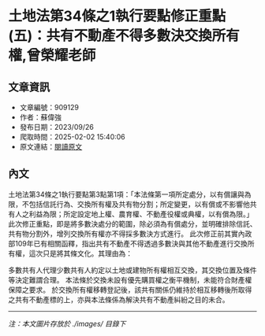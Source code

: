 # 土地法第34條之1執行要點修正重點(五)：共有不動產不得多數決交換所有權,曾榮耀老師

## 文章資訊
- 文章編號：909129
- 作者：蘇偉強
- 發布日期：2023/09/26
- 爬取時間：2025-02-02 15:40:06
- 原文連結：[閱讀原文](https://real-estate.get.com.tw/Columns/detail.aspx?no=909129)

## 內文
土地法第34條之1執行要點第3點第1項：「本法條第一項所定處分，以有償讓與為限，不包括信託行為、交換所有權及共有物分割；所定變更，以有償或不影響他共有人之利益為限；所定設定地上權、農育權、不動產役權或典權，以有償為限。」
此次修正重點，即是將多數決處分的範圍，除必須為有償處分，並明確排除信託、共有物分割外，增列交換所有權亦不得採多數決方式進行。
此次修正前其實內政部109年已有相關函釋，指出共有不動產不得透過多數決與其他不動產進行交換所有權，這次只是將其條文化。其理由為：

多數共有人代理少數共有人約定以土地或建物所有權相互交換，其交換位置及條件等決定難謂合理。
本法條於交換未設有優先購買權之衡平機制，未能符合財產權保障之要求。
於交換所有權移轉登記後，該共有關係仍維持於相互移轉後所取得之共有不動產標的上，亦與本法條係為解決共有不動產糾紛之目的未合。

---
*注：本文圖片存放於 ./images/ 目錄下*
